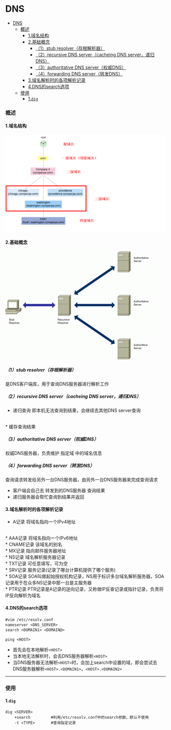 # DNS

<!-- @import "[TOC]" {cmd="toc" depthFrom=1 depthTo=6 orderedList=false} -->
<!-- code_chunk_output -->

- [DNS](#dns)
    - [概述](#概述)
      - [1.域名结构](#1域名结构)
      - [2.基础概念](#2基础概念)
        - [（1）stub resolver（存根解析器）](#1stub-resolver存根解析器)
        - [（2）recursive DNS server（cacheing DNS server，递归DNS）](#2recursive-dns-servercacheing-dns-server递归dns)
        - [（3）authoritative DNS server（权威DNS）](#3authoritative-dns-server权威dns)
        - [（4）forwarding DNS server（转发DNS）](#4forwarding-dns-server转发dns)
      - [3.域名解析时的各项解析记录](#3域名解析时的各项解析记录)
      - [4.DNS的search选项](#4dns的search选项)
    - [使用](#使用)
      - [1.`dig`](#1dig)

<!-- /code_chunk_output -->

### 概述

#### 1.域名结构
![](./imgs/dns_01.png)

#### 2.基础概念
![](./imgs/dns_01.gif)

##### （1）stub resolver（存根解析器）
是DNS客户端库，用于查询DNS服务器进行解析工作

##### （2）recursive DNS server（cacheing DNS server，递归DNS）
* 递归查询
即本机无法查询到结果，会继续去其他DNS server查询
</br>
* 缓存查询结果

##### （3）authoritative DNS server（权威DNS）
权威DNS服务器，负责维护 指定域 中的域名信息

##### （4）forwarding DNS server（转发DNS）
查询请求转发给另外一台DNS服务器，由另外一台DNS服务器来完成查询请求
* 客户端会自己去 转发到的DNS服务器 查询结果
* 递归服务器会帮忙查询到结果并返回

#### 3.域名解析时的各项解析记录

* A记录
  将域名指向一个IPv4地址
</br>
* AAA记录
  将域名指向一个IPv6地址
</br>
* CNAME记录
  该域名的别名
</br>
* MX记录
指向邮件服务器地址
</br>
* NS记录
域名解析服务器记录
</br>
* TXT记录
  可任意填写，可为空
</br>
* SRV记录
  服务记录(记录了哪台计算机提供了哪个服务)
</br>
* SOA记录
  SOA叫做起始授权机构记录，NS用于标识多台域名解析服务器，SOA记录用于在众多NS记录中那一台是主服务器
</br>
* PTR记录
  PTR记录是A记录的逆向记录，又称做IP反查记录或指针记录，负责将IP反向解析为域名

#### 4.DNS的search选项
```shell
#vim /etc/resolv.conf
nameserver <DNS_SERVER>
search <DOMAIN1> <DOMAIN@>
```
```shell
ping <HOST>
```
* 首先会在本地解析`<HOST>`
* 当本地无法解析时，会去DNS服务器解析`<HOST>`
* 当DNS服务器无法解析`<HOST>`时，会加上search中设置的域，即会尝试去DNS服务器解析`<HOST>.<DOMAIN1>`，`<HOST>.<DOMAIN2>`

***

### 使用

#### 1.`dig`
```shell
dig <SERVER>
    +search         #利用/etc/resolv.conf中的search参数，默认不使用
    -t <TYPE>       #查询指定记录
```
